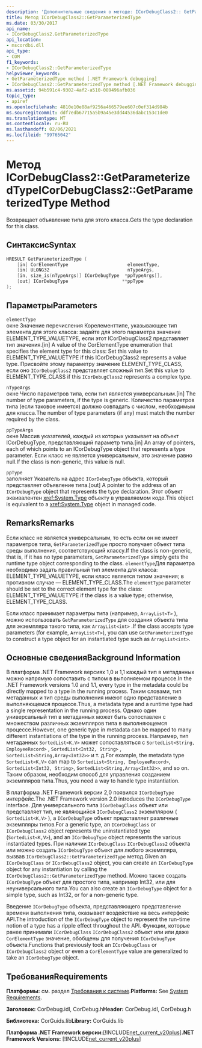 ```yaml
---
description: 'Дополнительные сведения о методе: ICorDebugClass2:: GetParameterizedType'
title: Метод ICorDebugClass2::GetParameterizedType
ms.date: 03/30/2017
api_name:
- ICorDebugClass2.GetParameterizedType
api_location:
- mscordbi.dll
api_type:
- COM
f1_keywords:
- ICorDebugClass2::GetParameterizedType
helpviewer_keywords:
- GetParameterizedType method [.NET Framework debugging]
- ICorDebugClass2::GetParameterizedType method [.NET Framework debugging]
ms.assetid: 94b591c4-9302-4af2-a510-089496afb036
topic_type:
- apiref
ms.openlocfilehash: 4810e10e88af9256a466579ee607c0ef314d984b
ms.sourcegitcommit: ddf7edb67715a5b9a45e3dd44536dabc153c1de0
ms.translationtype: MT
ms.contentlocale: ru-RU
ms.lasthandoff: 02/06/2021
ms.locfileid: "99765042"
---
```

# <a name="icordebugclass2getparameterizedtype-method"></a><span data-ttu-id="4c411-103">Метод ICorDebugClass2::GetParameterizedType</span><span class="sxs-lookup"><span data-stu-id="4c411-103">ICorDebugClass2::GetParameterizedType Method</span></span>

<span data-ttu-id="4c411-104">Возвращает объявление типа для этого класса.</span><span class="sxs-lookup"><span data-stu-id="4c411-104">Gets the type declaration for this class.</span></span>  
  
## <a name="syntax"></a><span data-ttu-id="4c411-105">Синтаксис</span><span class="sxs-lookup"><span data-stu-id="4c411-105">Syntax</span></span>  
  
```cpp  
HRESULT GetParameterizedType (  
    [in] CorElementType                      elementType,  
    [in] ULONG32                             nTypeArgs,  
    [in, size_is(nTypeArgs)] ICorDebugType  *ppTypeArgs[],  
    [out] ICorDebugType                    **ppType  
);  
```  
  
## <a name="parameters"></a><span data-ttu-id="4c411-106">Параметры</span><span class="sxs-lookup"><span data-stu-id="4c411-106">Parameters</span></span>  

 `elementType`  
 <span data-ttu-id="4c411-107">окне Значение перечисления Корелементтипе, указывающее тип элемента для этого класса: задайте для этого параметра значение ELEMENT_TYPE_VALUETYPE, если этот ICorDebugClass2 представляет тип значения.</span><span class="sxs-lookup"><span data-stu-id="4c411-107">[in] A value of the CorElementType enumeration that specifies the element type for this class: Set this value to ELEMENT_TYPE_VALUETYPE if this ICorDebugClass2 represents a value type.</span></span> <span data-ttu-id="4c411-108">Присвойте этому параметру значение ELEMENT_TYPE_CLASS, если оно `ICorDebugClass2` представляет сложный тип.</span><span class="sxs-lookup"><span data-stu-id="4c411-108">Set this value to ELEMENT_TYPE_CLASS if this `ICorDebugClass2` represents a complex type.</span></span>  
  
 `nTypeArgs`  
 <span data-ttu-id="4c411-109">окне Число параметров типа, если тип является универсальным.</span><span class="sxs-lookup"><span data-stu-id="4c411-109">[in] The number of type parameters, if the type is generic.</span></span> <span data-ttu-id="4c411-110">Количество параметров типа (если таковое имеется) должно совпадать с числом, необходимым для класса.</span><span class="sxs-lookup"><span data-stu-id="4c411-110">The number of type parameters (if any) must match the number required by the class.</span></span>  
  
 `ppTypeArgs`  
 <span data-ttu-id="4c411-111">окне Массив указателей, каждый из которых указывает на объект ICorDebugType, представляющий параметр типа.</span><span class="sxs-lookup"><span data-stu-id="4c411-111">[in] An array of pointers, each of which points to an ICorDebugType object that represents a type parameter.</span></span> <span data-ttu-id="4c411-112">Если класс не является универсальным, это значение равно null.</span><span class="sxs-lookup"><span data-stu-id="4c411-112">If the class is non-generic, this value is null.</span></span>  
  
 `ppType`  
 <span data-ttu-id="4c411-113">заполняет Указатель на адрес `ICorDebugType` объекта, который представляет объявление типа.</span><span class="sxs-lookup"><span data-stu-id="4c411-113">[out] A pointer to the address of an `ICorDebugType` object that represents the type declaration.</span></span> <span data-ttu-id="4c411-114">Этот объект эквивалентен <xref:System.Type> объекту в управляемом коде.</span><span class="sxs-lookup"><span data-stu-id="4c411-114">This object is equivalent to a <xref:System.Type> object in managed code.</span></span>  
  
## <a name="remarks"></a><span data-ttu-id="4c411-115">Remarks</span><span class="sxs-lookup"><span data-stu-id="4c411-115">Remarks</span></span>  

 <span data-ttu-id="4c411-116">Если класс не является универсальным, то есть если он не имеет параметров типа, `GetParameterizedType` просто получает объект типа среды выполнения, соответствующий классу.</span><span class="sxs-lookup"><span data-stu-id="4c411-116">If the class is non-generic, that is, if it has no type parameters, `GetParameterizedType` simply gets the runtime type object corresponding to the class.</span></span> <span data-ttu-id="4c411-117">`elementType`Для параметра необходимо задать правильный тип элемента для класса: ELEMENT_TYPE_VALUETYPE, если класс является типом значения; в противном случае — ELEMENT_TYPE_CLASS.</span><span class="sxs-lookup"><span data-stu-id="4c411-117">The `elementType` parameter should be set to the correct element type for the class: ELEMENT_TYPE_VALUETYPE if the class is a value type; otherwise, ELEMENT_TYPE_CLASS.</span></span>  
  
 <span data-ttu-id="4c411-118">Если класс принимает параметры типа (например, `ArrayList<T>` ), можно использовать `GetParameterizedType` для создания объекта типа для экземпляра такого типа, как `ArrayList<int>` .</span><span class="sxs-lookup"><span data-stu-id="4c411-118">If the class accepts type parameters (for example, `ArrayList<T>`), you can use `GetParameterizedType` to construct a type object for an instantiated type such as `ArrayList<int>`.</span></span>  
  
## <a name="background-information"></a><span data-ttu-id="4c411-119">Основные сведения</span><span class="sxs-lookup"><span data-stu-id="4c411-119">Background Information</span></span>  

 <span data-ttu-id="4c411-120">В платформа .NET Framework версиях 1,0 и 1,1 каждый тип в метаданных можно напрямую сопоставить с типом в выполняемом процессе.</span><span class="sxs-lookup"><span data-stu-id="4c411-120">In the .NET Framework versions 1.0 and 1.1, every type in the metadata could be directly mapped to a type in the running process.</span></span> <span data-ttu-id="4c411-121">Таким словами, тип метаданных и тип среды выполнения имеют одно представление в выполняющемся процессе.</span><span class="sxs-lookup"><span data-stu-id="4c411-121">Thus, a metadata type and a runtime type had a single representation in the running process.</span></span> <span data-ttu-id="4c411-122">Однако один универсальный тип в метаданных может быть сопоставлен с множеством различных экземпляров типа в выполняющемся процессе.</span><span class="sxs-lookup"><span data-stu-id="4c411-122">However, one generic type in metadata can be mapped to many different instantiations of the type in the running process.</span></span> <span data-ttu-id="4c411-123">Например, тип метаданных `SortedList<K,V>` может сопоставляться с `SortedList<String, EmployeeRecord>` , `SortedList<Int32, String>` , `SortedList<String,Array<Int32>>` и т. д.</span><span class="sxs-lookup"><span data-stu-id="4c411-123">For example, the metadata type `SortedList<K,V>` can map to `SortedList<String, EmployeeRecord>`, `SortedList<Int32, String>`, `SortedList<String,Array<Int32>>`, and so on.</span></span> <span data-ttu-id="4c411-124">Таким образом, необходим способ для управления созданием экземпляров типа.</span><span class="sxs-lookup"><span data-stu-id="4c411-124">Thus, you need a way to handle type instantiation.</span></span>  
  
 <span data-ttu-id="4c411-125">В платформа .NET Framework версии 2,0 появился `ICorDebugType` интерфейс.</span><span class="sxs-lookup"><span data-stu-id="4c411-125">The .NET Framework version 2.0 introduces the `ICorDebugType` interface.</span></span> <span data-ttu-id="4c411-126">Для универсального типа `ICorDebugClass` объект или представляет тип, не являющийся `ICorDebugClass2` экземпляром ( `SortedList<K,V>` ), а `ICorDebugType` объект представляет различные экземпляры типов.</span><span class="sxs-lookup"><span data-stu-id="4c411-126">For a generic type, an `ICorDebugClass` or `ICorDebugClass2` object represents the uninstantiated type (`SortedList<K,V>`), and an `ICorDebugType` object represents the various instantiated types.</span></span> <span data-ttu-id="4c411-127">При наличии `ICorDebugClass` `ICorDebugClass2` объекта или можно создать `ICorDebugType` объект для любого экземпляра, вызвав `ICorDebugClass2::GetParameterizedType` метод.</span><span class="sxs-lookup"><span data-stu-id="4c411-127">Given an `ICorDebugClass` or `ICorDebugClass2` object, you can create an `ICorDebugType` object for any instantiation by calling the `ICorDebugClass2::GetParameterizedType` method.</span></span> <span data-ttu-id="4c411-128">Можно также создать `ICorDebugType` объект для простого типа, например Int32, или для неуниверсального типа.</span><span class="sxs-lookup"><span data-stu-id="4c411-128">You can also create an `ICorDebugType` object for a simple type, such as Int32, or for a non-generic type.</span></span>  
  
 <span data-ttu-id="4c411-129">Введение `ICorDebugType` объекта, представляющего представление времени выполнения типа, оказывает воздействие на весь интерфейс API.</span><span class="sxs-lookup"><span data-stu-id="4c411-129">The introduction of the `ICorDebugType` object to represent the run-time notion of a type has a ripple effect throughout the API.</span></span> <span data-ttu-id="4c411-130">Функции, которые ранее принимали `ICorDebugClass` `ICorDebugClass2` объект или или даже `CorElementType` значение, обобщены для получения `ICorDebugType` объекта.</span><span class="sxs-lookup"><span data-stu-id="4c411-130">Functions that previously took an `ICorDebugClass` or `ICorDebugClass2` object or even a `CorElementType` value are generalized to take an `ICorDebugType` object.</span></span>  
  
## <a name="requirements"></a><span data-ttu-id="4c411-131">Требования</span><span class="sxs-lookup"><span data-stu-id="4c411-131">Requirements</span></span>  

 <span data-ttu-id="4c411-132">**Платформы:** см. раздел [Требования к системе](../../get-started/system-requirements.md).</span><span class="sxs-lookup"><span data-stu-id="4c411-132">**Platforms:** See [System Requirements](../../get-started/system-requirements.md).</span></span>  
  
 <span data-ttu-id="4c411-133">**Заголовок:** CorDebug.idl, CorDebug.h</span><span class="sxs-lookup"><span data-stu-id="4c411-133">**Header:** CorDebug.idl, CorDebug.h</span></span>  
  
 <span data-ttu-id="4c411-134">**Библиотека:** CorGuids.lib</span><span class="sxs-lookup"><span data-stu-id="4c411-134">**Library:** CorGuids.lib</span></span>  
  
 <span data-ttu-id="4c411-135">**Платформа .NET Framework версии:**[!INCLUDE[net_current_v20plus](../../../../includes/net-current-v20plus-md.md)]</span><span class="sxs-lookup"><span data-stu-id="4c411-135">**.NET Framework Versions:** [!INCLUDE[net_current_v20plus](../../../../includes/net-current-v20plus-md.md)]</span></span>
